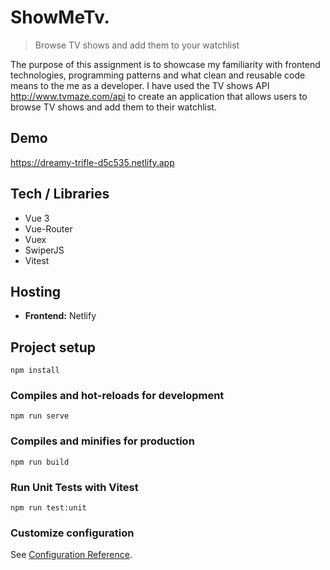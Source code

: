 # ShowMeTv.
> Browse TV shows and add them to your watchlist

The purpose of this assignment is to showcase my familiarity with frontend technologies, programming patterns and what clean and reusable code means to the me as a developer.
I have used the TV shows API http://www.tvmaze.com/api to create an application that allows users to browse TV shows and add them to their watchlist.
## Demo
https://dreamy-trifle-d5c535.netlify.app

## Tech / Libraries
* Vue 3
* Vue-Router
* Vuex
* SwiperJS
* Vitest

## Hosting
* **Frontend:** Netlify

## Project setup
```
npm install
```

### Compiles and hot-reloads for development
```
npm run serve
```

### Compiles and minifies for production
```
npm run build
```

### Run Unit Tests with Vitest
```
npm run test:unit
```

### Customize configuration
See [Configuration Reference](https://cli.vuejs.org/config/).
